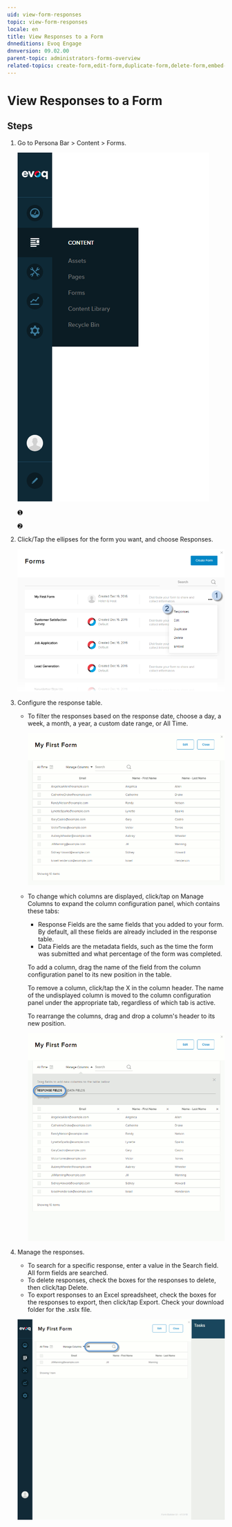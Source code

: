 ```yaml
---
uid: view-form-responses
topic: view-form-responses
locale: en
title: View Responses to a Form
dnneditions: Evoq Engage
dnnversion: 09.02.00
parent-topic: administrators-forms-overview
related-topics: create-form,edit-form,duplicate-form,delete-form,embed-form,content-fields-versus-form-fields,about-hidden-fields,save-form-responses-to-structured-content
---
```


# View Responses to a Form

## Steps

1.  Go to Persona Bar \> Content \> Forms.
    
    ![Persona Bar > Content > Forms](/images/scr-pbar-host-Content-E91.png)
    
    ➊
    
    ➋
    
2.  Click/Tap the ellipses for the form you want, and choose Responses.
    
      
    
    ![Click/Tap the ellipses for the form > Responses](/images/scr-Forms-List-ellipsesmenu-Responses.png)
    
      
    
3.  Configure the response table.
    *   To filter the responses based on the response date, choose a day, a week, a month, a year, a custom date range, or All Time.
        
          
        
        ![Filter by response date.](/images/scr-FormFields-ResponseTable-datefilter.gif)
        
          
        
    *   To change which columns are displayed, click/tap on Manage Columns to expand the column configuration panel, which contains these tabs:
        
        *   Response Fields are the same fields that you added to your form. By default, all these fields are already included in the response table.
        *   Data Fields are the metadata fields, such as the time the form was submitted and what percentage of the form was completed.
        
        To add a column, drag the name of the field from the column configuration panel to its new position in the table.
        
        To remove a column, click/tap the X in the column header. The name of the undisplayed column is moved to the column configuration panel under the appropriate tab, regardless of which tab is active.
        
        To rearrange the columns, drag and drop a column's header to its new position.
        
          
        
        ![Response Table columns](/images/scr-FormFields-ResponseTable-columns.gif)
        
          
        
4.  Manage the responses.
    
    *   To search for a specific response, enter a value in the Search field. All form fields are searched.
    *   To delete responses, check the boxes for the responses to delete, then click/tap Delete.
    *   To export responses to an Excel spreadsheet, check the boxes for the responses to export, then click/tap Export. Check your download folder for the .xslx file.
    
      
    
    ![Search/Select/Delete/Export](/images/scr-FormFields-ResponseTable-searchselectdeleteexport.gif)
